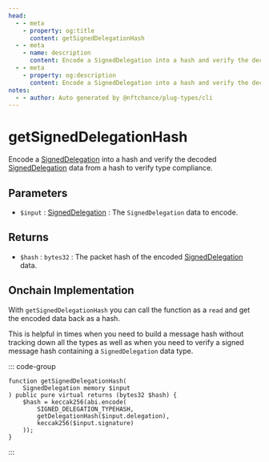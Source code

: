 ```yaml
---
head:
  - - meta
    - property: og:title
      content: getSignedDelegationHash
  - - meta
    - name: description
      content: Encode a SignedDelegation into a hash and verify the decoded data to verify type compliance.
  - - meta
    - property: og:description
      content: Encode a SignedDelegation into a hash and verify the decoded data to verify type compliance.
notes:
  - - author: Auto generated by @nftchance/plug-types/cli
---
```


# getSignedDelegationHash

Encode a [SignedDelegation](/generated/base-types/SignedDelegation) into a hash and verify the decoded [SignedDelegation](/generated/base-types/SignedDelegation) data from a hash to verify type compliance.

## Parameters

- `$input` : [SignedDelegation](/generated/base-types/SignedDelegation) : The `SignedDelegation` data to encode.

## Returns

- `$hash` : `bytes32` : The packet hash of the encoded [SignedDelegation](/generated/base-types/SignedDelegation) data.

## Onchain Implementation

With `getSignedDelegationHash` you can call the function as a `read` and get the encoded data back as a hash.

This is helpful in times when you need to build a message hash without tracking down all the types as well as when you need to verify a signed message hash containing a `SignedDelegation` data type.

::: code-group

```solidity [Types.sol:getSignedDelegationHash]
function getSignedDelegationHash(
	SignedDelegation memory $input
) public pure virtual returns (bytes32 $hash) {
	$hash = keccak256(abi.encode(
		SIGNED_DELEGATION_TYPEHASH,
		getDelegationHash($input.delegation),
		keccak256($input.signature)
	));
}
```

:::
